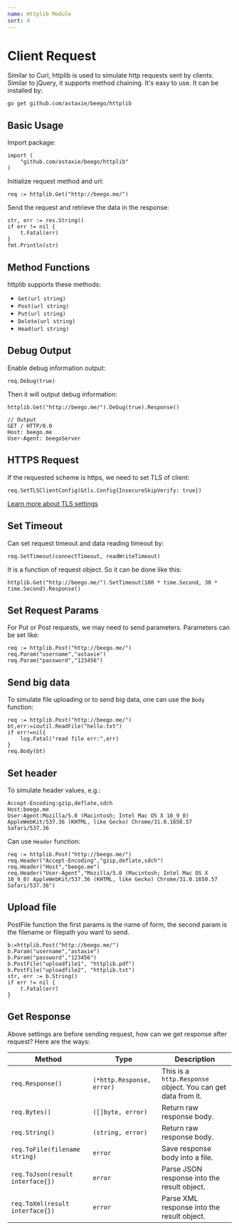 ```yaml
---
name: Httplib Module
sort: 4
---
```


# Client Request

Similar to Curl, httplib is used to simulate http requests sent by clients. Similar to jQuery, it supports method chaining. It's easy to use. It can be installed by:

	go get github.com/astaxie/beego/httplib

## Basic Usage

Import package:

	import (
		"github.com/astaxie/beego/httplib"
	)	

Initialize request method and url:

	req := httplib.Get("http://beego.me/")

Send the request and retrieve the data in the response:

	str, err := res.String()
	if err != nil {
		t.Fatal(err)
	}
	fmt.Println(str)
	
## Method Functions

httplib supports these methods:

- `Get(url string)`
- `Post(url string)`
- `Put(url string)`
- `Delete(url string)`
- `Head(url string)`

## Debug Output

Enable debug information output:

	req.Debug(true)

Then it will output debug information:

	httplib.Get("http://beego.me/").Debug(true).Response()

	// Output
	GET / HTTP/0.0
	Host: beego.me
	User-Agent: beegoServer

## HTTPS Request

If the requested scheme is https, we need to set TLS of client:

	req.SetTLSClientConfig(&tls.Config{InsecureSkipVerify: true})

[Learn more about TLS settings](http://gowalker.org/crypto/tls#Config)

## Set Timeout

Can set request timeout and data reading timeout by:

	req.SetTimeout(connectTimeout, readWriteTimeout)

It is a function of request object. So it can be done like this:

	httplib.Get("http://beego.me/").SetTimeout(100 * time.Second, 30 * time.Second).Response()
	
## Set Request Params

For Put or Post requests, we may need to send parameters. Parameters can be set like:

	req := httplib.Post("http://beego.me/")
	req.Param("username","astaxie")
	req.Param("password","123456")

## Send big data

To simulate file uploading or to send big data, one can use the `Body` function:

	req := httplib.Post("http://beego.me/")
	bt,err:=ioutil.ReadFile("hello.txt")
	if err!=nil{
		log.Fatal("read file err:",err)
	}
	req.Body(bt)

## Set header

To simulate header values, e.g.:

	Accept-Encoding:gzip,deflate,sdch
	Host:beego.me
	User-Agent:Mozilla/5.0 (Macintosh; Intel Mac OS X 10_9_0) AppleWebKit/537.36 (KHTML, like Gecko) Chrome/31.0.1650.57 Safari/537.36

Can use `Header` function:

	req := httplib.Post("http://beego.me/")
	req.Header("Accept-Encoding","gzip,deflate,sdch")
	req.Header("Host","beego.me")
	req.Header("User-Agent","Mozilla/5.0 (Macintosh; Intel Mac OS X 10_9_0) AppleWebKit/537.36 (KHTML, like Gecko) Chrome/31.0.1650.57 Safari/537.36")

## Upload file

PostFile function the first params is the name of form, the second param is the filename or filepath you want to send. 

```
b:=httplib.Post("http://beego.me/")
b.Param("username","astaxie")
b.Param("password","123456")
b.PostFile("uploadfile1", "httplib.pdf")
b.PostFile("uploadfile2", "httplib.txt")
str, err := b.String()
if err != nil {
    t.Fatal(err)
}
```

## Get Response 

Above settings are before sending request, how can we get response after request? Here are the ways:

|Method                          |Type                     |Description                                                |
|--------------------------------|-------------------------|-----------------------------------------------------------|
|`req.Response()`                |`(*http.Response, error)`|This is a `http.Response` object. You can get data from it.|
|`req.Bytes()`                   |`([]byte, error)`        |Return raw response body.                                  |
|`req.String()`                  |`(string, error)`        |Return raw response body.                                  |
|`req.ToFile(filename string)`   |`error`                  |Save response body into a file.                            |
|`req.ToJson(result interface{})`|`error`                  |Parse JSON response into the result object.                |
|`req.ToXml(result interface{})` |`error`                  |Parse XML response into the result object.                 |
